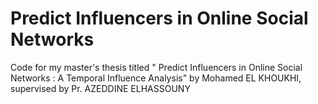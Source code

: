 # Predict Influencers in Online Social Networks
Code for my master's thesis titled " Predict Influencers in Online Social Networks : A Temporal Influence Analysis" 
by Mohamed EL KHOUKHI, supervised by Pr. AZEDDINE ELHASSOUNY
